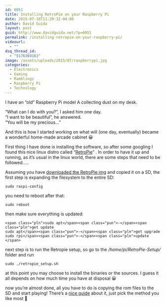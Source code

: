 ```yaml
---
id: 6051
title: Installing RetroPie on your Raspberry Pi
date: 2015-07-16T11:29:32-04:00
author: David Guida
layout: post
guid: http://www.davidguida.net/?p=6051
permalink: /installing-retropie-on-your-raspberry-pi/
videourl:
  - ""
dsq_thread_id:
  - "5176369163"
image: /assets/uploads/2015/07/raspberrypi.jpg
categories:
  - Electronics
  - Gaming
  - Ramblings
  - Raspberry Pi
  - Technology
---
```

I have an &#8220;old&#8221; Raspberry Pi model A collecting dust on my desk.

&#8220;What can I do with you?&#8221;, I asked him one day.  
&#8220;I want to be beautiful&#8221;, he answered.  
&#8220;You will be my precious&#8230;&#8221;

And this is how I started working on what will (one day, eventually) became a wonderful home-made arcade cabinet 😀

First thing I have done is installing the software, so after some googling I found this nice linux distro called &#8220;<a href="http://blog.petrockblock.com/retropie/" target="_blank">RetroPie</a>&#8221; . In order to have it up and running, as it&#8217;s usual in the linux world, there are some steps that need to be followed&#8230;..

Assuming you have <a href="http://blog.petrockblock.com/retropie/retropie-downloads/" target="_blank">downloaded the RetroPie img</a> and copied it on a SD, the first step is expanding the filesystem to the entire SD:

<pre><code class="prettyprint lang-bash prettyprinted">sudo raspi-config</code></pre>

you need to reboot after that:

<pre><code class="prettyprint lang-bash prettyprinted">sudo reboot</code></pre>

then make sure everything is updated:

<pre><code class="prettyprint lang-bash prettyprinted">&lt;span class="pln">sudo apt&lt;/span>&lt;span class="pun">-&lt;/span>&lt;span class="pln">get update
sudo apt&lt;/span>&lt;span class="pun">-&lt;/span>&lt;span class="pln">get upgrade
sudo rpi&lt;/span>&lt;span class="pun">-&lt;/span>&lt;span class="pln">update
&lt;/span></code></pre>

next step is to run the Retropie setup, so go to the _/home/pi/RetroPie-Setup/_ folder and run

<pre><code class="prettyprint lang-bash prettyprinted">sudo ./retropie_setup.sh</code></pre>

at this point you may choose to install the binaries or the sources. I guess it all depends on how much time you have at disposal 😀

now you&#8217;re almost done, all you have to do is copying the rom files to the SD and start playing! There&#8217;s a <a href="https://github.com/RetroPie/RetroPie-Setup/wiki/How-to-get-ROMs-on-the-SD-card" target="_blank">nice guide</a> about it, just pick the method you like most 🙂

<div class="post-details-footer-widgets">
</div>